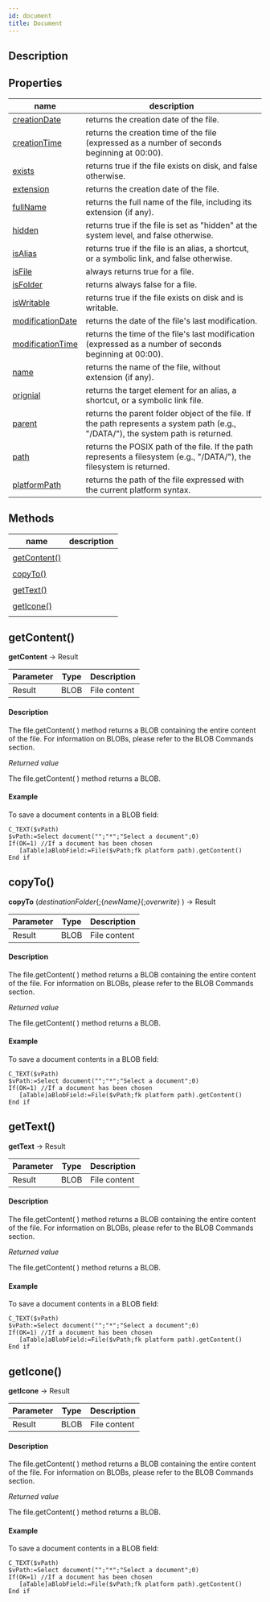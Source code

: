 ```yaml
---
id: document
title: Document
---
```


## Description

## Properties

<!-- REF document.properties -->
|name|description|
|----|-----------|
|<!-- REF document.creationDate -->[creationDate]()<!-- END REF -->|<!-- REF document.creationDateDesc -->returns the creation date of the file.<!-- END REF -->|
|<!-- REF document.creationTime -->[creationTime]()<!-- END REF -->| <!-- REF document.creationTimeDesc --> returns the creation time of the file (expressed as a number of seconds beginning at 00:00). <!-- END REF -->|
|<!-- REF document.exists -->[exists]()<!-- END REF -->|<!-- REF document.existsDesc --> returns true if the file exists on disk, and false otherwise.<!-- END REF -->|
|<!-- REF document.extension -->[extension]()<!-- END REF -->| <!-- REF document.extensionDesc -->returns the creation date of the file. <!-- END REF -->| 
|<!-- REF document.fullName -->[fullName]()<!-- END REF -->|<!-- REF document.fullNameDesc -->returns the full name of the file, including its extension (if any).<!-- END REF -->|
|<!-- REF document.hidden -->[hidden]() <!-- END REF -->|<!-- REF document.hiddenDesc -->  returns true if the file is set as "hidden" at the system level, and false otherwise. <!-- END REF -->|
|<!-- REF document.isAlias -->[isAlias]()<!-- END REF -->| <!-- REF document.isAliasDesc -->returns true if the file is an alias, a shortcut, or a symbolic link, and false otherwise.<!-- END REF -->|
|<!-- REF document.isFile -->[isFile]() <!-- END REF -->|<!-- REF document.isFileDesc -->always returns true for a file.<!-- END REF -->|
|<!-- REF document.isFolder -->[isFolder]()<!-- END REF -->|<!-- REF document.isFolderDesc -->returns always false for a file.<!-- END REF -->| 
|<!-- REF document.isWritable -->[isWritable]()<!-- END REF -->|<!-- REF document.isWritableDesc -->returns true if the file exists on disk and is writable.<!-- END REF -->| 
|<!-- REF document.modificationDate -->[modificationDate]()<!-- END REF -->|<!-- REF document.modificationDateDesc --> returns the date of the file's last modification.<!-- END REF -->| 
|<!-- REF document.modificationTime -->[modificationTime]()<!-- END REF -->|<!-- REF document.modificationTimeDesc -->returns the time of the file's last modification (expressed as a number of seconds beginning at 00:00).<!-- END REF -->|
|<!-- REF document.name -->[name]()<!-- END REF -->| <!-- REF document.nameDesc --> returns the name of the file, without extension (if any).<!-- END REF -->|
|<!-- REF document.original -->[orignial]() <!-- END REF -->|<!-- REF document.originalDesc -->returns the target element for an alias, a shortcut, or a symbolic link file.<!-- END REF -->|
|<!-- REF document.parent -->[parent]()<!-- END REF -->|<!-- REF document.parentDesc -->returns the parent folder object of the file. If the path represents a system path (e.g., "/DATA/"), the system path is returned.<!-- END REF -->|
|<!-- REF document.path -->[path]()<!-- END REF -->|<!-- REF document.pathDesc -->returns the POSIX path of the file. If the path represents a filesystem (e.g., "/DATA/"), the filesystem is returned.<!-- END REF -->|
|<!-- REF document.platformPath -->[platformPath]()<!-- END REF -->|  <!-- REF document.platformPathDesc -->returns the path of the file expressed with the current platform syntax. <!-- END REF -->|
<!-- END REF -->


## Methods

|name|description|
|----|-----------|
|<!-- REF document.methods -->|
|[getContent()](#getcontent)|<!-- INCLUDE Document.getContent.Summary -->|
||<!--INCLUDE Document.getContent.Syntax -->|
|[copyTo()](#copyto)|<!-- INCLUDE Document.copyTo.Summary -->|
||<!--INCLUDE Document.copyTo.Syntax -->|
|[getText()](#gettext)|<!-- INCLUDE Document.getText.Summary -->|
||<!--INCLUDE Document.getText.Syntax -->|
|[getIcone()](#geticone)|<!-- INCLUDE Document.getIcone.Summary -->|
||<!--INCLUDE Document.getIcone.Syntax -->|
<!-- END REF -->
 
<!-- REF document.methods.Desc -->
## getContent()
<!-- REF Document.getContent.Syntax -->
**getContent** &rarr; Result<!-- END REF -->

<!-- REF Document.getContent.Parameters -->
|Parameter|Type|Description|
|---------|----|-----------|
|Result | BLOB |File content|
<!-- END REF -->

<!-- REF Document.getContent.Desc -->
#### Description
The file.getContent( ) method returns <!-- REF Document.getContent.Summary -->a BLOB containing the entire content of the file. For information on BLOBs, please refer to the BLOB Commands section.<!-- END REF -->

*Returned value*

The file.getContent( ) method returns a BLOB.

#### Example
To save a document contents in a BLOB field:

 ```4d
 C_TEXT($vPath)
 $vPath:=Select document("";"*";"Select a document";0)
 If(OK=1) //If a document has been chosen
    [aTable]aBlobField:=File($vPath;fk platform path).getContent()
 End if
 ```
 <!-- END REF -->

## copyTo()

<!-- REF Document.copyTo.Syntax -->
**copyTo** (*destinationFolder*{;{*newName}*{;*overwrite*} ) &rarr; Result<!-- END REF -->

<!-- REF Document.copyTo.Parameters -->
|Parameter|Type|Description|
|---------|--- |-----------|
|Result | BLOB |File content|
<!-- END REF -->

<!-- REF Document.copyTo.Desc -->
#### Description
The file.getContent( ) method returns <!-- REF Document.copyTo.Summary -->a BLOB containing the entire content of the file. For information on BLOBs, please refer to the BLOB Commands section.<!-- END REF -->

*Returned value*

The file.getContent( ) method returns a BLOB.

#### Example
To save a document contents in a BLOB field:

 ```4d
 C_TEXT($vPath)
 $vPath:=Select document("";"*";"Select a document";0)
 If(OK=1) //If a document has been chosen
    [aTable]aBlobField:=File($vPath;fk platform path).getContent()
 End if
 ```
 <!-- END REF -->

## getText()
<!-- REF Document.getText.Syntax -->
**getText** &rarr; Result<!-- END REF -->

<!-- REF Document.getText.Parameters -->
|Parameter|Type|Description|
|---------|----|-----------|
|Result | BLOB |File content|
<!-- END REF -->

<!-- REF Document.getText.Desc -->
#### Description
The file.getContent( ) method returns <!-- REF Document.getText.Summary -->a BLOB containing the entire content of the file. For information on BLOBs, please refer to the BLOB Commands section.<!-- END REF -->

*Returned value*

The file.getContent( ) method returns a BLOB.

#### Example
To save a document contents in a BLOB field:

 ```4d
 C_TEXT($vPath)
 $vPath:=Select document("";"*";"Select a document";0)
 If(OK=1) //If a document has been chosen
    [aTable]aBlobField:=File($vPath;fk platform path).getContent()
 End if
 ```
 <!-- END REF -->

## getIcone()
<!-- REF Document.getIcone.Syntax -->
**getIcone** &rarr; Result<!-- END REF -->

<!-- REF Document.getIcone.Parameters -->
|Parameter|Type|Description|
|---------|----|-----------|
|Result|BLOB|File content|
<!-- END REF -->

<!-- REF Document.getIcone.Desc -->
#### Description
The file.getContent( ) method returns <!-- REF Document.getIcone.Summary -->a BLOB containing the entire content of the file. For information on BLOBs, please refer to the BLOB Commands section.<!-- END REF -->

*Returned value*

The file.getContent( ) method returns a BLOB.

#### Example
To save a document contents in a BLOB field:

 ```4d
 C_TEXT($vPath)
 $vPath:=Select document("";"*";"Select a document";0)
 If(OK=1) //If a document has been chosen
    [aTable]aBlobField:=File($vPath;fk platform path).getContent()
 End if
 ```
 <!-- END REF -->
 <!-- END REF -->